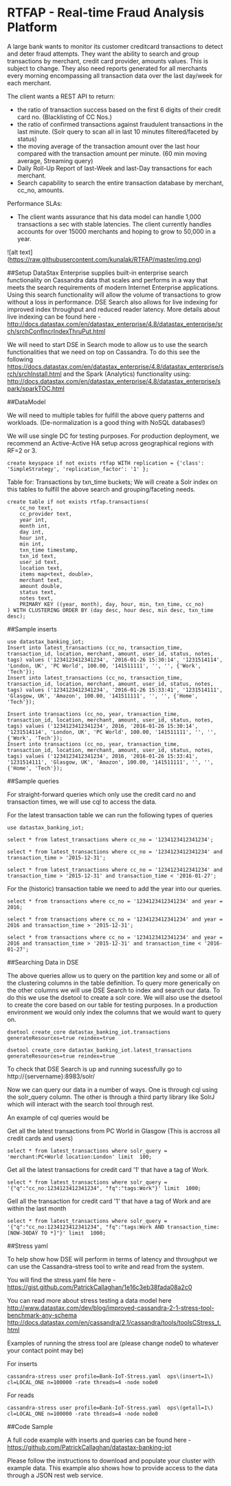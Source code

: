 # RTFAP - Real-time Fraud Analysis Platform

A large bank wants to monitor its customer creditcard transactions to detect and deter fraud attempts. They want the ability to search and group transactions by merchant, credit card provider, amounts values. This is subject to change.
They also need reports generated for all merchants every morning encompassing all transaction data over the last day/week for each merchant. 

The client wants a REST API to return:  
- the ratio of transaction success based on the first 6 digits of their credit card no. (Blacklisting of CC Nos.)     
- the ratio of confirmed transactions against fraudulent transactions in the last minute. (Solr query to scan all in last 10 minutes filtered/faceted by status)
- the moving average of the transaction amount over the last hour compared with the transaction amount per minute. (60 min moving average, Streaming query)
- Daily Roll-Up Report of last-Week and last-Day transactions for each merchant.
- Search capability to search the entire transaction database by merchant, cc_no, amounts.

Performance SLAs:
- The client wants assurance that his data model can handle 1,000 transactions a sec with stable latencies. The client currently handles accounts for over 15000 merchants and hoping to grow to 50,000 in a year.

![alt text] (https://raw.githubusercontent.com/kunalak/RTFAP/master/img.png)

##Setup
DataStax Enterprise supplies built-in enterprise search functionality on Cassandra data that scales and performs in a way that meets the search requirements of modern Internet Enterprise applications. Using this search functionality will allow the volume of transactions to grow without a loss in performance. DSE Search also allows for live indexing for improved index throughput and reduced reader latency. More details about live indexing can be found here -  http://docs.datastax.com/en/datastax_enterprise/4.8/datastax_enterprise/srch/srchConfIncrIndexThruPut.html

We will need to start DSE in Search mode to allow us to use the search functionalities that we need on top on Cassandra. To do this see the following 
https://docs.datastax.com/en/datastax_enterprise/4.8/datastax_enterprise/srch/srchInstall.html
and the Spark (Analytics) functionality using:
http://docs.datastax.com/en/datastax_enterprise/4.8/datastax_enterprise/spark/sparkTOC.html

##DataModel 

We will need to multiple tables for fulfill the above query patterns and workloads. (De-normalization is a good thing with NoSQL databases!)

We will use single DC for testing purposes. For production deployment, we recommend an Active-Active HA setup across geographical regions with RF=2 or 3.
```
create keyspace if not exists rtfap WITH replication = {'class': 'SimpleStrategy', 'replication_factor': '1' };
```

Table for: Transactions by txn_time buckets; We will create a Solr index on this tables to fulfill the above search and grouping/faceting needs.

```
create table if not exists rtfap.transactions(
	cc_no text,
	cc_provider text,
	year int,
	month int,
	day int,
	hour int,
	min int,
	txn_time timestamp,
 	txn_id text,
 	user_id text,
	location text,
	items map<text, double>,
	merchant text,
	amount double,
	status text,
	notes text,
	PRIMARY KEY ((year, month), day, hour, min, txn_time, cc_no)
) WITH CLUSTERING ORDER BY (day desc, hour desc, min desc, txn_time desc);
```

##Sample inserts

```
use datastax_banking_iot;
Insert into latest_transactions (cc_no, transaction_time, transaction_id, location, merchant, amount, user_id, status, notes, tags) values ('1234123412341234', '2016-01-26 15:30:14', '1231514114', 'London, UK', 'PC World', 100.00, '141511111', '', '', {'Work', 'Tech'});
Insert into latest_transactions (cc_no, transaction_time, transaction_id, location, merchant, amount, user_id, status, notes, tags) values ('1234123412341234', '2016-01-26 15:33:41', '1231514111', 'Glasgow, UK', 'Amazon', 100.00, '141511111', '', '', {'Home', 'Tech'});

Insert into transactions (cc_no, year, transaction_time, transaction_id, location, merchant, amount, user_id, status, notes, tags) values ('1234123412341234', 2016, '2016-01-26 15:30:14', '1231514114', 'London, UK', 'PC World', 100.00, '141511111', '', '', {'Work', 'Tech'});
Insert into transactions (cc_no, year, transaction_time, transaction_id, location, merchant, amount, user_id, status, notes, tags) values ('1234123412341234', 2016, '2016-01-26 15:33:41', '1231514111', 'Glasgow, UK', 'Amazon', 100.00, '141511111', '', '', {'Home', 'Tech'});

```

##Sample queries

For straight-forward queries which only use the credit card no and transaction times, we will use cql to access the data. 

For the latest transaction table we can run the following types of queries
```
use datastax_banking_iot;

select * from latest_transactions where cc_no = '1234123412341234';

select * from latest_transactions where cc_no = '1234123412341234' and transaction_time > '2015-12-31';

select * from latest_transactions where cc_no = '1234123412341234' and transaction_time > '2015-12-31' and transaction_time < '2016-01-27';
```
For the (historic) transaction table we need to add the year into our queries.

```
select * from transactions where cc_no = '1234123412341234' and year = 2016;

select * from transactions where cc_no = '1234123412341234' and year = 2016 and transaction_time > '2015-12-31';

select * from transactions where cc_no = '1234123412341234' and year = 2016 and transaction_time > '2015-12-31' and transaction_time < '2016-01-27';
```

##Searching Data in DSE

The above queries allow us to query on the partition key and some or all of the clustering columns in the table definition. To query more generically on the other columns we will use DSE Search to index and search our data. To do this we use the dsetool to create a solr core. We will also use the dsetool to create the core based on our table for testing purposes. In a production environment we would only index the columns that we would want to query on. 

```
dsetool create_core datastax_banking_iot.transactions generateResources=true reindex=true

dsetool create_core datastax_banking_iot.latest_transactions generateResources=true reindex=true
```

To check that DSE Search is up and running sucessfully go to http://{servername}:8983/solr/

Now we can query our data in a number of ways. One is through cql using the solr_query column. The other is through a third party library like SolrJ which will interact with the search tool through rest.

An example of cql queries would be

Get all the latest transactions from PC World in Glasgow (This is accross all credit cards and users)
```
select * from latest_transactions where solr_query = 'merchant:PC+World location:London' limit  100;
```
Get all the latest transactions for credit card '1' that have a tag of Work. 
```
select * from latest_transactions where solr_query = '{"q":"cc_no:1234123412341234", "fq":"tags:Work"}' limit  1000;
```
Gell all the transaction for credit card '1' that have a tag of Work and are within the last month
```
select * from latest_transactions where solr_query = '{"q":"cc_no:1234123412341234", "fq":"tags:Work AND transaction_time:[NOW-30DAY TO *]"}' limit  1000;
```

##Stress yaml

To help show how DSE will perform in terms of latency and throughput we can use the Cassandra-stress tool to write and read from the system.

You will find the stress.yaml file here - 
https://gist.github.com/PatrickCallaghan/1e16c3eb38fada08a2c0

You can read more about stress testing a data model here 
http://www.datastax.com/dev/blog/improved-cassandra-2-1-stress-tool-benchmark-any-schema 
http://docs.datastax.com/en/cassandra/2.1/cassandra/tools/toolsCStress_t.html

Examples of running the stress tool are (please change node0 to whatever your contact point may be)

For inserts
```
cassandra-stress user profile=Bank-IoT-Stress.yaml  ops\(insert=1\) cl=LOCAL_ONE n=100000 -rate threads=4 -node node0 
```
For reads
```
cassandra-stress user profile=Bank-IoT-Stress.yaml  ops\(getall=1\) cl=LOCAL_ONE n=100000 -rate threads=4 -node node0 
```

##Code Sample

A full code example with inserts and queries can be found here - https://github.com/PatrickCallaghan/datastax-banking-iot

Please follow the instructions to download and populate your cluster with example data. This example also shows how to provide access to the data through a JSON rest web service. 



